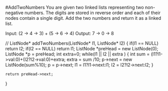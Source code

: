 #AddTwoNumbers
You are given two linked lists representing two non-negative numbers. 
The digits are stored in reverse order and each of their nodes contain a single digit. 
Add the two numbers and return it as a linked list.

Input: (2 -> 4 -> 3) + (5 -> 6 -> 4)
Output: 7 -> 0 -> 8


//
ListNode* addTwoNumbers(ListNode* l1, ListNode* l2) 
{
	 if(l1 == NULL) return l2;
	 if(l2 == NULL) return l1;
     ListNode *preHead = new ListNode(0);
	 ListNode *p = preHead;
	 int extra=0;
	 while(l1 || l2 || extra )
	{
		int sum = (l1?l1->val:0)+(l2?l2->val:0)+extra;
		extra = sum /10;
		p->next = new ListNode(sum%10);
		p = p->next;
		l1 = l1?l1->next:l1;
		l2 = l2?l2->next:l2;
	}

	return preHead->next;
}
